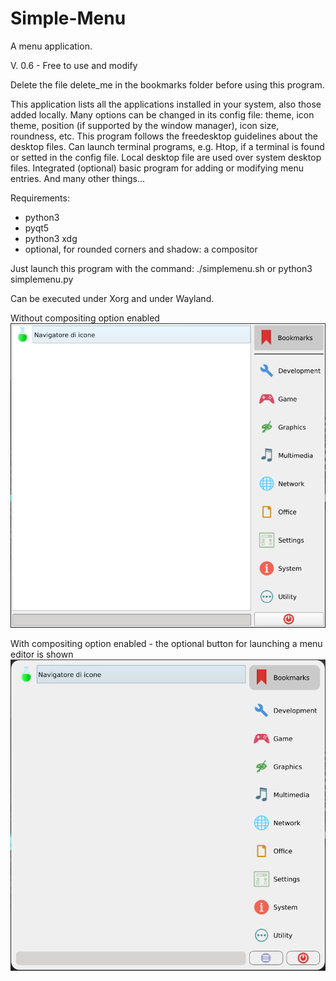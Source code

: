 # Simple-Menu
A menu application.

V. 0.6 - Free to use and modify

Delete the file delete_me in the bookmarks folder before using this program.

This application lists all the applications installed in your system, also those added locally.
Many options can be changed in its config file: theme, icon theme, position (if supported by the window manager), icon size, roundness, etc.
This program follows the freedesktop guidelines about the desktop files. Can launch terminal programs, e.g. Htop, if a terminal is found or setted in the config file. Local desktop file are used over system desktop files. Integrated (optional) basic program for adding or modifying menu entries. And many other things...

Requirements:
- python3
- pyqt5
- python3 xdg
- optional, for rounded corners and shadow: a compositor

Just launch this program with the command:
./simplemenu.sh
or
python3 simplemenu.py

Can be executed under Xorg and under Wayland.

Without compositing option enabled
![This is an image](https://github.com/frank038/Simple-Menu/blob/main/screenshot1.png)

With compositing option enabled - the optional button for launching a menu editor is shown
![This is an image](https://github.com/frank038/Simple-Menu/blob/main/screenshot2.png)
